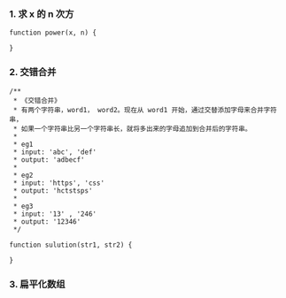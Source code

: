 ### 1. 求 x 的 n 次方

```
function power(x, n) {

}
```

### 2. 交错合并

```
/**
 * 《交错合并》
 * 有两个字符串，word1， word2。现在从 word1 开始，通过交替添加字母来合并字符串，
 * 如果一个字符串比另一个字符串长，就将多出来的字母追加到合并后的字符串。
 *
 * eg1
 * input: 'abc', 'def'
 * output: 'adbecf'
 *
 * eg2
 * input: 'https', 'css'
 * output: 'hctstsps'
 *
 * eg3
 * input: '13' , '246'
 * output: '12346'
 */

function sulution(str1, str2) {

}
```

### 3. 扁平化数组
